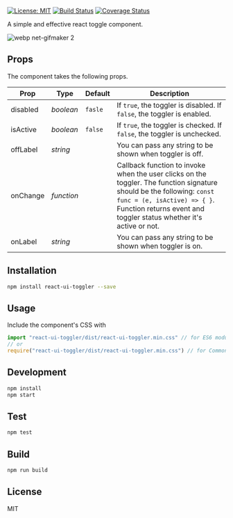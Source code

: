 [![License: MIT](https://img.shields.io/badge/License-MIT-yellow.svg)](https://opensource.org/licenses/MIT)
[![Build Status](https://travis-ci.org/msrikanth508/react-ui-toggler.svg?branch=master)](https://travis-ci.org/msrikanth508/react-ui-toggler)
[![Coverage Status](https://coveralls.io/repos/github/msrikanth508/react-ui-toggler/badge.svg)](https://coveralls.io/github/msrikanth508/react-ui-toggler)

A simple and effective react toggle component.

![webp net-gifmaker 2](https://user-images.githubusercontent.com/8520311/29267011-7f468140-8104-11e7-8ed8-06e5e582578f.gif)

## Props

The component takes the following props.

| Prop              | Type       | Default | Description |
|-------------------|------------|---------|-------------|
| disabled		    | _boolean_  | `fasle`   | If `true`, the toggler is disabled. If `false`, the toggler is enabled. |
| isActive          | _boolean_  | `false`   | If `true`, the toggler is checked. If `false`, the toggler is unchecked. |
| offLabel		    | _string_  |    | You can pass any string to be shown when toggler is off. |
| onChange		    | _function_ |    | Callback function to invoke when the user clicks on the toggler. The function signature should be the following:  `const func = (e, isActive) => { }`. Function returns event and toggler status whether it's active or not.  |
| onLabel		    | _string_  |    | You can pass any string to be shown when toggler is on. |

## Installation

```bash
npm install react-ui-toggler --save
```

## Usage

Include the component's CSS with

```javascript
import "react-ui-toggler/dist/react-ui-toggler.min.css" // for ES6 modules
// or
require("react-ui-toggler/dist/react-ui-toggler.min.css") // for CommonJS
```

## Development

```javascript
npm install
npm start
```

## Test

```javascript
npm test
```

## Build

```javascript
npm run build
```

## License

MIT
